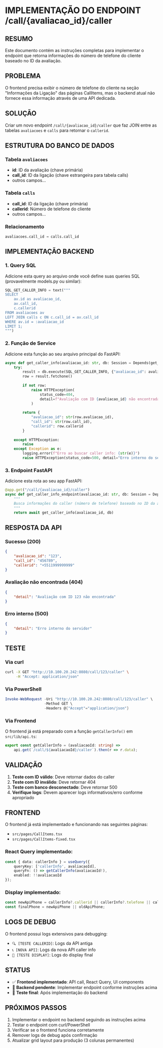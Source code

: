 # IMPLEMENTAÇÃO DO ENDPOINT /call/{avaliacao_id}/caller

## RESUMO
Este documento contém as instruções completas para implementar o endpoint que retorna informações do número de telefone do cliente baseado no ID da avaliação.

## PROBLEMA
O frontend precisa exibir o número de telefone do cliente na seção "Informações da Ligação" das páginas CallItems, mas o backend atual não fornece essa informação através de uma API dedicada.

## SOLUÇÃO
Criar um novo endpoint `/call/{avaliacao_id}/caller` que faz JOIN entre as tabelas `avaliacoes` e `calls` para retornar o `callerid`.

## ESTRUTURA DO BANCO DE DADOS

### Tabela `avaliacoes`
- **id**: ID da avaliação (chave primária)
- **call_id**: ID da ligação (chave estrangeira para tabela calls)
- outros campos...

### Tabela `calls` 
- **call_id**: ID da ligação (chave primária)
- **callerid**: Número de telefone do cliente
- outros campos...

### Relacionamento
```
avaliacoes.call_id → calls.call_id
```

## IMPLEMENTAÇÃO BACKEND

### 1. Query SQL
Adicione esta query ao arquivo onde você define suas queries SQL (provavelmente models.py ou similar):

```python
SQL_GET_CALLER_INFO = text("""
SELECT 
    av.id as avaliacao_id,
    av.call_id,
    c.callerid
FROM avaliacoes av
LEFT JOIN calls c ON c.call_id = av.call_id
WHERE av.id = :avaliacao_id
LIMIT 1;
""")
```

### 2. Função de Service
Adicione esta função ao seu arquivo principal do FastAPI:

```python
async def get_caller_info(avaliacao_id: str, db: Session = Depends(get_db)):
    try:
        result = db.execute(SQL_GET_CALLER_INFO, {"avaliacao_id": avaliacao_id})
        row = result.fetchone()
        
        if not row:
            raise HTTPException(
                status_code=404, 
                detail=f"Avaliação com ID {avaliacao_id} não encontrada"
            )
        
        return {
            "avaliacao_id": str(row.avaliacao_id),
            "call_id": str(row.call_id),
            "callerid": row.callerid
        }
        
    except HTTPException:
        raise
    except Exception as e:
        logging.error(f"Erro ao buscar caller info: {str(e)}")
        raise HTTPException(status_code=500, detail="Erro interno do servidor")
```

### 3. Endpoint FastAPI
Adicione esta rota ao seu app FastAPI:

```python
@app.get("/call/{avaliacao_id}/caller")
async def get_caller_info_endpoint(avaliacao_id: str, db: Session = Depends(get_db)):
    """
    Busca informações do caller (número de telefone) baseado no ID da avaliação.
    """
    return await get_caller_info(avaliacao_id, db)
```

## RESPOSTA DA API

### Sucesso (200)
```json
{
    "avaliacao_id": "123",
    "call_id": "456789",
    "callerid": "+5511999999999"
}
```

### Avaliação não encontrada (404)
```json
{
    "detail": "Avaliação com ID 123 não encontrada"
}
```

### Erro interno (500)
```json
{
    "detail": "Erro interno do servidor"
}
```

## TESTE

### Via curl
```bash
curl -X GET "http://10.100.20.242:8080/call/123/caller" \
     -H "Accept: application/json"
```

### Via PowerShell
```powershell
Invoke-WebRequest -Uri "http://10.100.20.242:8080/call/123/caller" \
                  -Method GET \
                  -Headers @{"Accept"="application/json"}
```

### Via Frontend
O frontend já está preparado com a função `getCallerInfo()` em `src/lib/api.ts`:
```typescript
export const getCallerInfo = (avaliacaoId: string) => 
    api.get(`/call/${avaliacaoId}/caller`).then(r => r.data);
```

## VALIDAÇÃO

1. **Teste com ID válido**: Deve retornar dados do caller
2. **Teste com ID inválido**: Deve retornar 404
3. **Teste com banco desconectado**: Deve retornar 500
4. **Verifique logs**: Devem aparecer logs informativos/erro conforme apropriado

## FRONTEND

O frontend já está implementado e funcionando nas seguintes páginas:
- `src/pages/CallItems.tsx`
- `src/pages/CallItems-fixed.tsx`

### React Query implementado:
```typescript
const { data: callerInfo } = useQuery({
    queryKey: ['callerInfo', avaliacaoId],
    queryFn: () => getCallerInfo(avaliacaoId!),
    enabled: !!avaliacaoId
});
```

### Display implementado:
```typescript
const newApiPhone = callerInfo?.callerid || callerInfo?.telefone || callerInfo?.numero_cliente;
const finalPhone = newApiPhone || oldApiPhone;
```

## LOGS DE DEBUG

O frontend possui logs extensivos para debugging:
- `🔍 [TESTE CALLERID]`: Logs da API antiga
- `📞 [NOVA API]`: Logs da nova API caller info
- `🎯 [TESTE DISPLAY]`: Logs do display final

## STATUS

- ✅ **Frontend implementado**: API call, React Query, UI components
- 🔄 **Backend pendente**: Implementar endpoint conforme instruções acima
- 🔄 **Teste final**: Após implementação do backend

## PRÓXIMOS PASSOS

1. Implementar o endpoint no backend seguindo as instruções acima
2. Testar o endpoint com curl/PowerShell
3. Verificar se o frontend funciona corretamente
4. Remover logs de debug após confirmação
5. Atualizar grid layout para produção (3 colunas permanentes)
